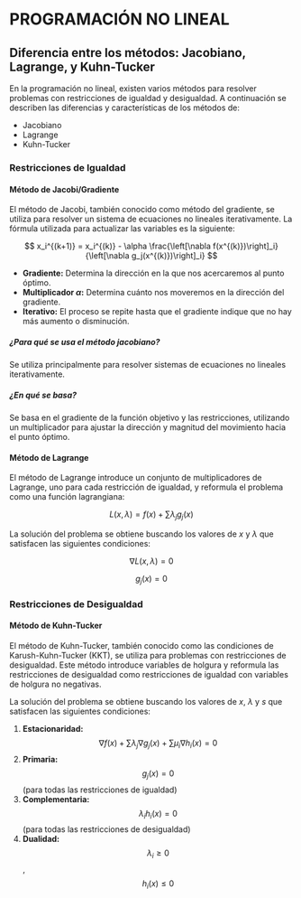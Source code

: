 
# PROGRAMACIÓN NO LINEAL

## Diferencia entre los métodos: Jacobiano, Lagrange, y Kuhn-Tucker

En la programación no lineal, existen varios métodos para resolver problemas con restricciones de igualdad y desigualdad. A continuación se describen las diferencias y características de los métodos de: 
- Jacobiano
- Lagrange
- Kuhn-Tucker

### Restricciones de Igualdad

#### Método de Jacobi/Gradiente

El método de Jacobi, también conocido como método del gradiente, se utiliza para resolver un sistema de ecuaciones no lineales iterativamente. La fórmula utilizada para actualizar las variables es la siguiente:

$$
x_i^{(k+1)} = x_i^{(k)} - \alpha \frac{\left[\nabla f(x^{(k)})\right]_i}{\left[\nabla g_j(x^{(k)})\right]_i}
$$

- **Gradiente:** Determina la dirección en la que nos acercaremos al punto óptimo.
- **Multiplicador $\alpha$:** Determina cuánto nos moveremos en la dirección del gradiente.
- **Iterativo:** El proceso se repite hasta que el gradiente indique que no hay más aumento o disminución.

##### ¿Para qué se usa el método jacobiano?
Se utiliza principalmente para resolver sistemas de ecuaciones no lineales iterativamente.

##### ¿En qué se basa?
Se basa en el gradiente de la función objetivo y las restricciones, utilizando un multiplicador para ajustar la dirección y magnitud del movimiento hacia el punto óptimo.

#### Método de Lagrange

El método de Lagrange introduce un conjunto de multiplicadores de Lagrange, uno para cada restricción de igualdad, y reformula el problema como una función lagrangiana:

$$
L(x, \lambda) = f(x) + \sum \lambda_j g_j(x)
$$

La solución del problema se obtiene buscando los valores de $x$ y $\lambda$ que satisfacen las siguientes condiciones:

$$
\nabla L(x, \lambda) = 0
$$

$$
g_j(x) = 0
$$

### Restricciones de Desigualdad

#### Método de Kuhn-Tucker

El método de Kuhn-Tucker, también conocido como las condiciones de Karush-Kuhn-Tucker (KKT), se utiliza para problemas con restricciones de desigualdad. Este método introduce variables de holgura y reformula las restricciones de desigualdad como restricciones de igualdad con variables de holgura no negativas.

La solución del problema se obtiene buscando los valores de $x$, $\lambda$ y $s$ que satisfacen las siguientes condiciones:

1. **Estacionaridad:** 
   $$
   \nabla f(x) + \sum \lambda_j \nabla g_j(x) + \sum \mu_i \nabla h_i(x) = 0
   $$
2. **Primaria:** 
   $$
   g_j(x) = 0
   $$ 
   (para todas las restricciones de igualdad)
3. **Complementaria:** 
   $$
   \lambda_i h_i(x) = 0
   $$ 
   (para todas las restricciones de desigualdad)
4. **Dualidad:** 
   $$
   \lambda_i \geq 0
   $$ ,
   $$
   h_i(x) \leq 0
   $$

